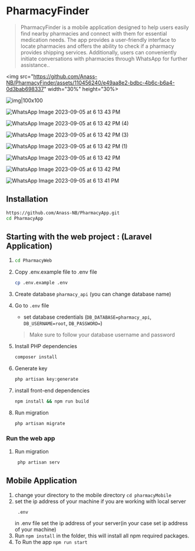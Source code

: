 # PharmacyFinder
>PharmacyFinder is a mobile application designed to help users easily find nearby pharmacies and connect with them for essential medication needs. The app provides a user-friendly interface to locate pharmacies and offers the ability to check if a pharmacy provides shipping services. Additionally, users can conveniently initiate conversations with pharmacies through WhatsApp for further assistance..


<img src="https://github.com/Anass-NB/PharmacyFinder/assets/110456240/e49aa8e2-bdbc-4b6c-b6a4-0d3bab698337" width="30%" height="30%>

![img|100x100](https://github.com/Anass-NB/PharmacyFinder/assets/110456240/e49aa8e2-bdbc-4b6c-b6a4-0d3bab698337")

![WhatsApp Image 2023-09-05 at 6 13 43 PM](https://github.com/Anass-NB/PharmacyFinder/assets/110456240/8ec8477f-12fb-4eb5-b8c9-73f295902d40)

![WhatsApp Image 2023-09-05 at 6 13 42 PM (4)](https://github.com/Anass-NB/PharmacyFinder/assets/110456240/efcbd974-5a68-4304-9aff-8e5d8efc3a81)

![WhatsApp Image 2023-09-05 at 6 13 42 PM (3)](https://github.com/Anass-NB/PharmacyFinder/assets/110456240/b7ff43cd-749a-4cbe-8865-030ed10ec141)

![WhatsApp Image 2023-09-05 at 6 13 42 PM (1)](https://github.com/Anass-NB/PharmacyFinder/assets/110456240/5eff1a14-73cf-4d29-8d8b-a7da04467e5a)

![WhatsApp Image 2023-09-05 at 6 13 42 PM](https://github.com/Anass-NB/PharmacyFinder/assets/110456240/8d538c89-ab51-4b89-8366-54b0b675dfda)


![WhatsApp Image 2023-09-05 at 6 13 42 PM](https://github.com/Anass-NB/PharmacyFinder/assets/110456240/ae196eaf-c146-4cff-8599-9de12312448f)


![WhatsApp Image 2023-09-05 at 6 13 41 PM](https://github.com/Anass-NB/PharmacyFinder/assets/110456240/056c200d-0ac8-40c1-8d55-b60f57cb242e)

## Installation

```sh
https://github.com/Anass-NB/PharmacyApp.git
cd PharmacyApp
```

## Starting with the web project : (Laravel Application)
1. 
    ```sh
    cd PharmacyWeb
    ```
1. Copy .env.example file to .env file
    ```sh
    cp .env.example .env
    ```
1. Create database `pharmacy_api` (you can change database name)


1. Go to `.env` file 
    - set database credentials (`DB_DATABASE=pharmacy_api`, `DB_USERNAME=root`, `DB_PASSWORD=`)
    > Make sure to follow your database username and password

1. Install PHP dependencies 
    ```sh
    composer install
    ```

1. Generate key 
    ```sh
    php artisan key:generate
    ```

1. install front-end dependencies
    ```sh
    npm install && npm run build
    ```

1. Run migration
    ```sh
    php artisan migrate
    ```

### Run the web app
1. Run migration
   ```sh
    php artisan serv
    ```

## Mobile Application

1. change your directory to the mobile directory `cd pharmacyMobile`
1. set the ip address of your machine if you are working with local server 
    ```sh
     .env
    ```
    in .env file set the ip address of your server(in your case set ip address of your machine)
2. Run `npm install` in the folder, this will install all npm required packages.
3. To Run the app `npm run start`




